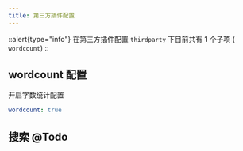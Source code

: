 ```yaml
---
title: 第三方插件配置
---
```


::alert{type="info"}
在第三方插件配置 `thirdparty` 下目前共有 **1** 个子项 ( `wordcount`)
::

## wordcount 配置
开启字数统计配置

```yaml [_config.acrylic.yml]
wordcount: true
```

## 搜索 @Todo